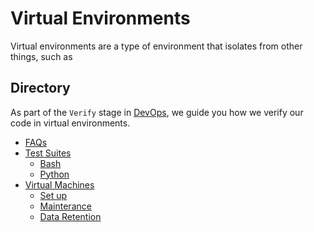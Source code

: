 # Virtual Environments
Virtual environments are a type of environment that isolates from other things, such as

## Directory
As part of the `Verify` stage in [DevOps](../../../devops), we guide you how we verify our code in virtual environments.

* [FAQs](faq)
* [Test Suites](test-suites)
  * [Bash](test-suites/bash)
  * [Python](test-suites/python)
* [Virtual Machines](virtual-machines)
  * [Set up](virtual-machines/set-up)
  * [Mainterance](virtual-machines/mainterance)
  * [Data Retention](virtual-machines/gdpr)

